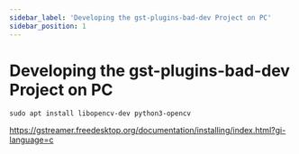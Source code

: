 ```yaml
---
sidebar_label: 'Developing the gst-plugins-bad-dev Project on PC'
sidebar_position: 1
---
```


# Developing the gst-plugins-bad-dev Project on PC

```
sudo apt install libopencv-dev python3-opencv
```

https://gstreamer.freedesktop.org/documentation/installing/index.html?gi-language=c
